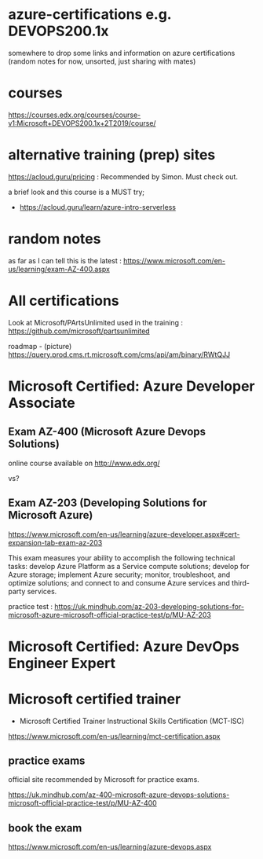 # azure-certifications e.g. DEVOPS200.1x

somewhere to drop some links and information on azure certifications (random notes for now, unsorted, just sharing with mates)

# courses 

https://courses.edx.org/courses/course-v1:Microsoft+DEVOPS200.1x+2T2019/course/

# alternative training (prep) sites 

https://acloud.guru/pricing : Recommended by Simon. Must check out.

a brief look and this course is a MUST try;

* https://acloud.guru/learn/azure-intro-serverless

# random notes

as far as I can tell this is the latest : https://www.microsoft.com/en-us/learning/exam-AZ-400.aspx

# All certifications

Look at Microsoft/PArtsUnlimited used in the training : https://github.com/microsoft/partsunlimited

roadmap - (picture) https://query.prod.cms.rt.microsoft.com/cms/api/am/binary/RWtQJJ

# Microsoft Certified: Azure Developer Associate

## Exam AZ-400 (Microsoft Azure Devops Solutions)

online course available on http://www.edx.org/

vs?

## Exam AZ-203 (Developing Solutions for Microsoft Azure)

https://www.microsoft.com/en-us/learning/azure-developer.aspx#cert-expansion-tab-exam-az-203

This exam measures your ability to accomplish the following technical tasks: develop Azure Platform as a Service compute solutions; develop for Azure storage; implement Azure security; monitor, troubleshoot, and optimize solutions; and connect to and consume Azure services and third-party services.

practice test : https://uk.mindhub.com/az-203-developing-solutions-for-microsoft-azure-microsoft-official-practice-test/p/MU-AZ-203

# Microsoft Certified: Azure DevOps Engineer Expert

# Microsoft certified trainer

- Microsoft Certified Trainer Instructional Skills Certification (MCT-ISC)

https://www.microsoft.com/en-us/learning/mct-certification.aspx




## practice exams

official site recommended by Microsoft for practice exams.

https://uk.mindhub.com/az-400-microsoft-azure-devops-solutions-microsoft-official-practice-test/p/MU-AZ-400

## book the exam

https://www.microsoft.com/en-us/learning/azure-devops.aspx
